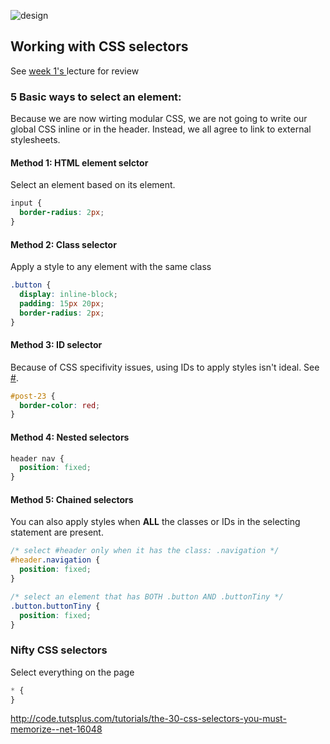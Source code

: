 ![design](http://i.imgur.com/fnUnH7d.png)

## Working with CSS selectors

See [week 1's ](https://github.com/wdi-sf-fall/notes/tree/master/week_01_fundamentals/day_2_productivity_htmlcssbootstrap/dusk_html_css%20and%20bootstrap#css) lecture for review

### 5 Basic ways to select an element:
Because we are now wirting modular CSS, we are not going to write our global CSS inline or in the header. Instead, we all agree to link to external stylesheets.

#### Method 1: HTML element selctor
Select an element based on its element. 
```css
input {
  border-radius: 2px;
}
```
#### Method 2: Class selector
Apply a style to any element with the same class
```css
.button {
  display: inline-block;
  padding: 15px 20px;
  border-radius: 2px;
}
```
#### Method 3: ID selector
Because of CSS specifivity issues, using IDs to apply styles isn't ideal. See [#](html).
```css
#post-23 {
  border-color: red;
}
```

#### Method 4: Nested selectors
```css
header nav {
  position: fixed;
}
```

#### Method 5: Chained selectors
You can also apply styles when **ALL** the classes or IDs in the selecting statement are present. 
```css
/* select #header only when it has the class: .navigation */
#header.navigation {
  position: fixed;
}

/* select an element that has BOTH .button AND .buttonTiny */
.button.buttonTiny {
  position: fixed;
}
```

### Nifty CSS selectors

Select everything on the page  
```css
* {
}
```

http://code.tutsplus.com/tutorials/the-30-css-selectors-you-must-memorize--net-16048
